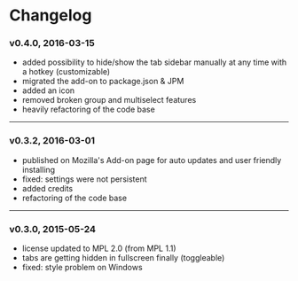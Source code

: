 # Changelog

### v0.4.0, 2016-03-15
 * added possibility to hide/show the tab sidebar manually at any time with a hotkey (customizable)
 * migrated the add-on to package.json & JPM
 * added an icon
 * removed broken group and multiselect features
 * heavily refactoring of the code base


***


### v0.3.2, 2016-03-01
 * published on Mozilla's Add-on page for auto updates and user friendly installing
 * fixed: settings were not persistent
 * added credits
 * refactoring of the code base


***


### v0.3.0, 2015-05-24
 * license updated to MPL 2.0 (from MPL 1.1)
 * tabs are getting hidden in fullscreen finally (toggleable)
 * fixed: style problem on Windows
